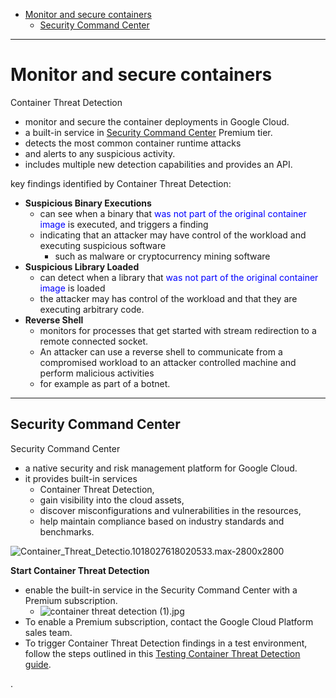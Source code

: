 




- [Monitor and secure containers](#monitor-and-secure-containers)
  - [Security Command Center](#security-command-center)

---

# Monitor and secure containers

Container Threat Detection
- monitor and secure the container deployments in Google Cloud.
- a built-in service in [Security Command Center](https://cloud.google.com/security-command-center) Premium tier.
- detects the most common container runtime attacks
- and alerts to any suspicious activity.
- includes multiple new detection capabilities and provides an API.


key findings identified by Container Threat Detection:
- **Suspicious Binary Executions**
  - can see when a binary that <font color=blue> was not part of the original container image </font> is executed, and triggers a finding
  - indicating that an attacker may have control of the workload and executing suspicious software
    - such as malware or cryptocurrency mining software
- **Suspicious Library Loaded**
  - can detect when a library that <font color=blue> was not part of the original container image </font> is loaded
  - the attacker may has control of the workload and that they are executing arbitrary code.
- **Reverse Shell**
  - monitors for processes that get started with stream redirection to a remote connected socket.
  - An attacker can use a reverse shell to communicate from a compromised workload to an attacker controlled machine and perform malicious activities
  - for example as part of a botnet.


---

## Security Command Center

Security Command Center
- a native security and risk management platform for Google Cloud.
- it provides built-in services
  - Container Threat Detection,
  - gain visibility into the cloud assets,
  - discover misconfigurations and vulnerabilities in the resources,
  - help maintain compliance based on industry standards and benchmarks.

![Container_Threat_Detectio.1018027618020533.max-2800x2800](https://i.imgur.com/T8KiDWE.png)


**Start Container Threat Detection**
- enable the built-in service in the Security Command Center with a Premium subscription.
  - ![container threat detection (1).jpg](https://storage.googleapis.com/gweb-cloudblog-publish/images/container_threat_detection_.0394005507850100.max-900x900.jpg)
- To enable a Premium subscription, contact the Google Cloud Platform sales team.
- To trigger Container Threat Detection findings in a test environment, follow the steps outlined in this [Testing Container Threat Detection guide](https://cloud.google.com/security-command-center/docs/how-to-test-container-threat-detection).








.
